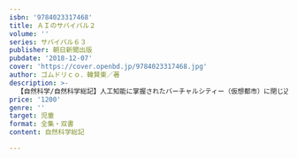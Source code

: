 ```yaml
---
isbn: '9784023317468'
title: ＡＩのサバイバル２
volume: ''
series: サバイバル６３
publisher: 朝日新聞出版
pubdate: '2018-12-07'
cover: 'https://cover.openbd.jp/9784023317468.jpg'
author: ゴムドリｃｏ．韓賢東／著
description: >-
  【自然科学/自然科学総記】人工知能に掌握されたバーチャルシティー（仮想都市）に閉じ込められたジオたち。そこで行方不明の天才少年ユジンと出会い、脱出作戦を決行するが……。高度に進化した人工知能ロボットの目をかいくぐり、バーチャルシティーにとらわれた人たちを救うこができるか！？
price: '1200'
genre: ''
target: 児童
format: 全集・双書
content: 自然科学総記

---
```

